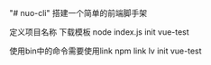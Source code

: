 "# nuo-cli" 
搭建一个简单的前端脚手架

定义项目名称 下载模板
node index.js init vue-test

使用bin中的命令需要使用link
npm link
lv init vue-test
